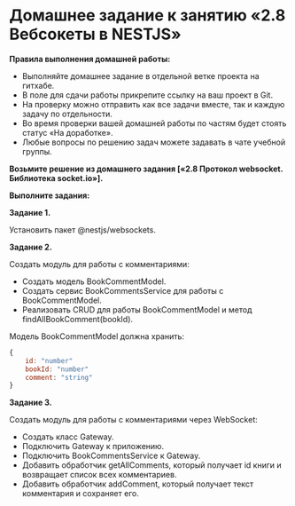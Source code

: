 # Домашнее задание к занятию «2.8 Вебсокеты в NESTJS»

**Правила выполнения домашней работы:**
* Выполняйте домашнее задание в отдельной ветке проекта на гитхабе.
* В поле для сдачи работы прикрепите ссылку на ваш проект в Git.
* На проверку можно отправить как все задачи вместе, так и каждую задачу по отдельности. 
* Во время проверки вашей домашней работы по частям будет стоять статус «На доработке».
* Любые вопросы по решению задач можете задавать в чате учебной группы.

**Возьмите решение из домашнего задания [«2.8 Протокол websocket. Библиотека socket.io»].**

**Выполните задания:**

**Задание 1.**

Установить пакет @nestjs/websockets.

**Задание 2.**

Создать модуль для работы с комментариями:

- Создать модель BookCommentModel.
- Создать сервис BookCommentsService для работы с BookCommentModel.
- Реализовать CRUD для работы BookCommentModel и метод findAllBookComment(bookId).

Модель BookCommentModel должна хранить: 

```js
{
    id: "number"
    bookId: "number"
    comment: "string"  
}

```


**Задание 3.**

Создать модуль для работы с комментариями через WebSocket:
- Создать класс Gateway.
- Подключить Gateway к приложению.
- Подключить BookCommentsService к Gateway.
- Добавить обработчик getAllComments, который получает id книги и возвращает список всех комментариев.
- Добавить обработчик addComment, который получает текст комментария и сохраняет его.

